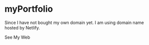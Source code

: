 # myPortfolio

Since I have not bought my own domain yet. I am using domain name hosted by Netlify.

<a ref='http://tnuntapramote.com/'>See My Web<a>
